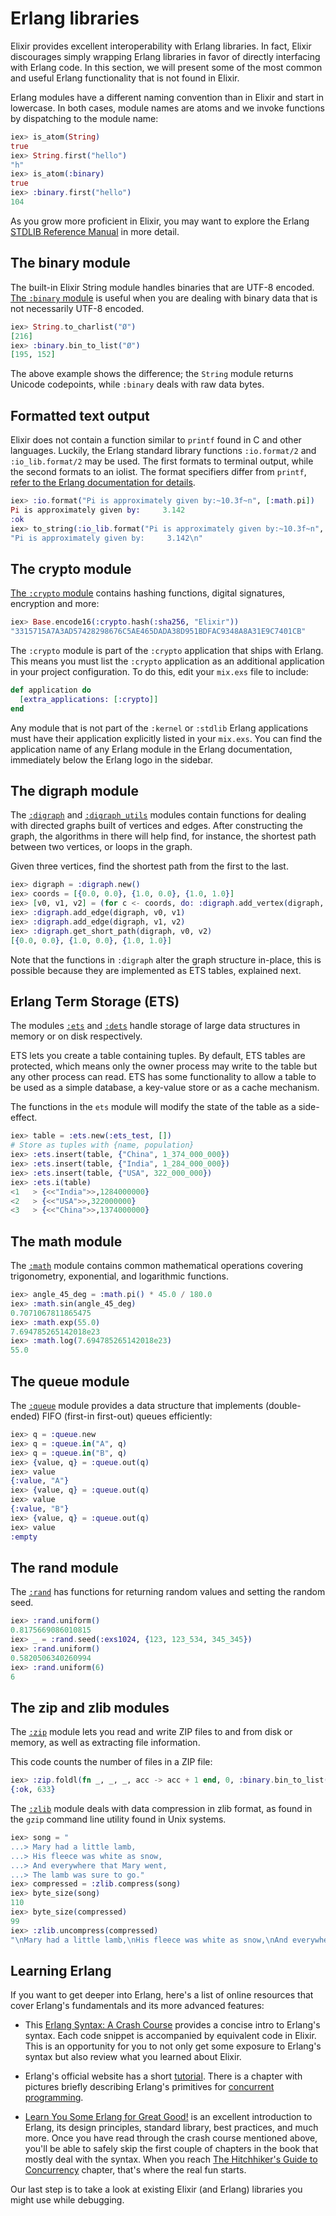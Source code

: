 <!--
  SPDX-License-Identifier: Apache-2.0
  SPDX-FileCopyrightText: 2021 The Elixir Team
-->

# Erlang libraries

Elixir provides excellent interoperability with Erlang libraries. In fact, Elixir discourages simply wrapping Erlang libraries in favor of directly interfacing with Erlang code. In this section, we will present some of the most common and useful Erlang functionality that is not found in Elixir.

Erlang modules have a different naming convention than in Elixir and start in lowercase. In both cases, module names are atoms and we invoke functions by dispatching to the module name:

```elixir
iex> is_atom(String)
true
iex> String.first("hello")
"h"
iex> is_atom(:binary)
true
iex> :binary.first("hello")
104
```

As you grow more proficient in Elixir, you may want to explore the Erlang [STDLIB Reference Manual](http://www.erlang.org/doc/apps/stdlib/index.html) in more detail.

## The binary module

The built-in Elixir String module handles binaries that are UTF-8 encoded. [The `:binary` module](`:binary`) is useful when you are dealing with binary data that is not necessarily UTF-8 encoded.

```elixir
iex> String.to_charlist("Ø")
[216]
iex> :binary.bin_to_list("Ø")
[195, 152]
```

The above example shows the difference; the `String` module returns Unicode codepoints, while `:binary` deals with raw data bytes.

## Formatted text output

Elixir does not contain a function similar to `printf` found in C and other languages. Luckily, the Erlang standard library functions `:io.format/2` and `:io_lib.format/2` may be used. The first formats to terminal output, while the second formats to an iolist. The format specifiers differ from `printf`, [refer to the Erlang documentation for details](`:io.format/2`).

```elixir
iex> :io.format("Pi is approximately given by:~10.3f~n", [:math.pi])
Pi is approximately given by:     3.142
:ok
iex> to_string(:io_lib.format("Pi is approximately given by:~10.3f~n", [:math.pi]))
"Pi is approximately given by:     3.142\n"
```

## The crypto module

[The `:crypto` module](`:crypto`) contains hashing functions, digital signatures, encryption and more:

```elixir
iex> Base.encode16(:crypto.hash(:sha256, "Elixir"))
"3315715A7A3AD57428298676C5AE465DADA38D951BDFAC9348A8A31E9C7401CB"
```

The `:crypto` module is part of the `:crypto` application that ships with Erlang. This means you must list the `:crypto` application as an additional application in your project configuration. To do this, edit your `mix.exs` file to include:

```elixir
def application do
  [extra_applications: [:crypto]]
end
```

Any module that is not part of the `:kernel` or `:stdlib` Erlang applications must have their application explicitly listed in your `mix.exs`. You can find the application name of any Erlang module in the Erlang documentation, immediately below the Erlang logo in the sidebar.

## The digraph module

The [`:digraph`](`:digraph`) and [`:digraph_utils`](`:digraph_utils`) modules contain functions for dealing with directed graphs built of vertices and edges. After constructing the graph, the algorithms in there will help find, for instance, the shortest path between two vertices, or loops in the graph.

Given three vertices, find the shortest path from the first to the last.

```elixir
iex> digraph = :digraph.new()
iex> coords = [{0.0, 0.0}, {1.0, 0.0}, {1.0, 1.0}]
iex> [v0, v1, v2] = (for c <- coords, do: :digraph.add_vertex(digraph, c))
iex> :digraph.add_edge(digraph, v0, v1)
iex> :digraph.add_edge(digraph, v1, v2)
iex> :digraph.get_short_path(digraph, v0, v2)
[{0.0, 0.0}, {1.0, 0.0}, {1.0, 1.0}]
```

Note that the functions in `:digraph` alter the graph structure in-place, this
is possible because they are implemented as ETS tables, explained next.

## Erlang Term Storage (ETS)

The modules [`:ets`](`:ets`) and [`:dets`](`:dets`) handle storage of large data structures in memory or on disk respectively.

ETS lets you create a table containing tuples. By default, ETS tables are protected, which means only the owner process may write to the table but any other process can read. ETS has some functionality to allow a table to be used as a simple database, a key-value store or as a cache mechanism.

The functions in the `ets` module will modify the state of the table as a side-effect.

```elixir
iex> table = :ets.new(:ets_test, [])
# Store as tuples with {name, population}
iex> :ets.insert(table, {"China", 1_374_000_000})
iex> :ets.insert(table, {"India", 1_284_000_000})
iex> :ets.insert(table, {"USA", 322_000_000})
iex> :ets.i(table)
<1   > {<<"India">>,1284000000}
<2   > {<<"USA">>,322000000}
<3   > {<<"China">>,1374000000}
```

## The math module

The [`:math`](`:math`) module contains common mathematical operations covering trigonometry, exponential, and logarithmic functions.

```elixir
iex> angle_45_deg = :math.pi() * 45.0 / 180.0
iex> :math.sin(angle_45_deg)
0.7071067811865475
iex> :math.exp(55.0)
7.694785265142018e23
iex> :math.log(7.694785265142018e23)
55.0
```

## The queue module

The [`:queue`](`:queue`) module provides a data structure that implements (double-ended) FIFO (first-in first-out) queues efficiently:

```elixir
iex> q = :queue.new
iex> q = :queue.in("A", q)
iex> q = :queue.in("B", q)
iex> {value, q} = :queue.out(q)
iex> value
{:value, "A"}
iex> {value, q} = :queue.out(q)
iex> value
{:value, "B"}
iex> {value, q} = :queue.out(q)
iex> value
:empty
```

## The rand module

The [`:rand`](`:rand`) has functions for returning random values and setting the random seed.

```elixir
iex> :rand.uniform()
0.8175669086010815
iex> _ = :rand.seed(:exs1024, {123, 123_534, 345_345})
iex> :rand.uniform()
0.5820506340260994
iex> :rand.uniform(6)
6
```

## The zip and zlib modules

The [`:zip`](`:zip`) module lets you read and write ZIP files to and from disk or memory, as well as extracting file information.

This code counts the number of files in a ZIP file:

```elixir
iex> :zip.foldl(fn _, _, _, acc -> acc + 1 end, 0, :binary.bin_to_list("file.zip"))
{:ok, 633}
```

The [`:zlib`](`:zlib`) module deals with data compression in zlib format, as found in the `gzip` command line utility found in Unix systems.

```elixir
iex> song = "
...> Mary had a little lamb,
...> His fleece was white as snow,
...> And everywhere that Mary went,
...> The lamb was sure to go."
iex> compressed = :zlib.compress(song)
iex> byte_size(song)
110
iex> byte_size(compressed)
99
iex> :zlib.uncompress(compressed)
"\nMary had a little lamb,\nHis fleece was white as snow,\nAnd everywhere that Mary went,\nThe lamb was sure to go."
```

## Learning Erlang

If you want to get deeper into Erlang, here's a list of online resources that cover Erlang's fundamentals and its more advanced features:

  * This [Erlang Syntax: A Crash Course](https://elixir-lang.org/crash-course.html) provides a concise intro to Erlang's syntax. Each code snippet is accompanied by equivalent code in Elixir. This is an opportunity for you to not only get some exposure to Erlang's syntax but also review what you learned about Elixir.

  * Erlang's official website has a short [tutorial](https://www.erlang.org/course). There is a chapter with pictures briefly describing Erlang's primitives for [concurrent programming](https://www.erlang.org/course/concurrent_programming.html).

  * [Learn You Some Erlang for Great Good!](http://learnyousomeerlang.com/) is an excellent introduction to Erlang, its design principles, standard library, best practices, and much more. Once you have read through the crash course mentioned above, you'll be able to safely skip the first couple of chapters in the book that mostly deal with the syntax. When you reach [The Hitchhiker's Guide to Concurrency](http://learnyousomeerlang.com/the-hitchhikers-guide-to-concurrency) chapter, that's where the real fun starts.

Our last step is to take a look at existing Elixir (and Erlang) libraries you might use while debugging.
